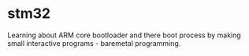 # stm32 
Learning about ARM core bootloader and there boot process by making small interactive programs - baremetal programming.
